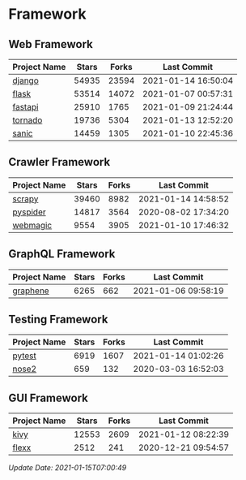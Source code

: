 # Framework

## Web Framework
| Project Name | Stars | Forks | Last Commit |
| ------------ | ----- | ----- | ----------- |
| [django](https://github.com/django/django) | 54935 | 23594 | 2021-01-14 16:50:04 |
| [flask](https://github.com/pallets/flask) | 53514 | 14072 | 2021-01-07 00:57:31 |
| [fastapi](https://github.com/tiangolo/fastapi) | 25910 | 1765 | 2021-01-09 21:24:44 |
| [tornado](https://github.com/tornadoweb/tornado) | 19736 | 5304 | 2021-01-13 12:52:20 |
| [sanic](https://github.com/sanic-org/sanic) | 14459 | 1305 | 2021-01-10 22:45:36 |

## Crawler Framework
| Project Name | Stars | Forks | Last Commit |
| ------------ | ----- | ----- | ----------- |
| [scrapy](https://github.com/scrapy/scrapy) | 39460 | 8982 | 2021-01-14 14:58:52 |
| [pyspider](https://github.com/binux/pyspider) | 14817 | 3564 | 2020-08-02 17:34:20 |
| [webmagic](https://github.com/code4craft/webmagic) | 9554 | 3905 | 2021-01-10 17:46:32 |

## GraphQL Framework
| Project Name | Stars | Forks | Last Commit |
| ------------ | ----- | ----- | ----------- |
| [graphene](https://github.com/graphql-python/graphene) | 6265 | 662 | 2021-01-06 09:58:19 |

## Testing Framework
| Project Name | Stars | Forks | Last Commit |
| ------------ | ----- | ----- | ----------- |
| [pytest](https://github.com/pytest-dev/pytest) | 6919 | 1607 | 2021-01-14 01:02:26 |
| [nose2](https://github.com/nose-devs/nose2) | 659 | 132 | 2020-03-03 16:52:03 |

## GUI Framework
| Project Name | Stars | Forks | Last Commit |
| ------------ | ----- | ----- | ----------- |
| [kivy](https://github.com/kivy/kivy) | 12553 | 2609 | 2021-01-12 08:22:39 |
| [flexx](https://github.com/flexxui/flexx) | 2512 | 241 | 2020-12-21 09:54:57 |

*Update Date: 2021-01-15T07:00:49*